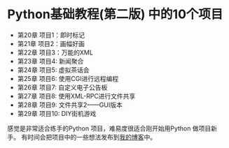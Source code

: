 # Python基础教程(第二版) 中的10个项目

- 第20章 项目1：即时标记
- 第21章 项目2：画幅好画 
- 第22章 项目3：万能的XML
- 第23章 项目4: 新闻聚合
- 第24章 项目5: 虚拟茶话会
- 第25章 项目6: 使用CGI进行远程编程
- 第26章 项目7: 自定义电子公告板
- 第27章 项目8: 使用XML-RPC进行文件共享
- 第28章 项目9: 文件共享2——GUI版本
- 第29章 项目10: DIY街机游戏

感觉是非常适合练手的Python 项目，难易度很适合刚开始用Python 做项目新手。
有时间会把项目中的一些想法发布到[我的博客](http://whix.github.io)中。
